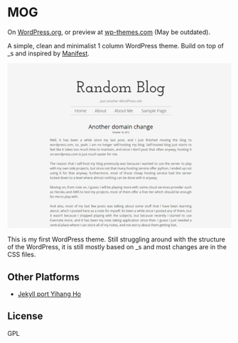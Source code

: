 # MOG #

On [WordPress.org][l1], or preview at [wp-themes.com][l2] (May be outdated).

A simple, clean and minimalist 1 column WordPress theme.
Build on top of _s and inspired  by [Manifest](http://themes.jimbarraud.com/manifest/).

![Screenshot](screenshot.png)

This is my first WordPress theme. Still struggling around with the structure of the WordPress, it is still mostly based on _s and most changes are in the CSS files.

## Other Platforms
* [Jekyll port Yihang Ho][jekyll]

## License
GPL

[jekyll]: https://github.com/yihangho/mog-jekyll-port
[l1]: http://wordpress.org/themes/mog
[l2]: http://wp-themes.com/mog/